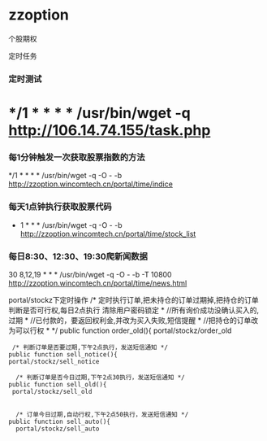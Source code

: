 # zzoption
个股期权


定时任务
### 定时测试
# */1 * * * * /usr/bin/wget -q http://106.14.74.155/task.php
### 每1分钟触发一次获取股票指数的方法
*/1 * * * * /usr/bin/wget -q -O - -b http://zzoption.wincomtech.cn/portal/time/indice
### 每天1点钟执行获取股票代码
* 1 * * * /usr/bin/wget -q -O - -b http://zzoption.wincomtech.cn/portal/time/stock_list
### 每日8:30、12:30、19:30爬新闻数据
30 8,12,19 * * * /usr/bin/wget -q -O - -b -T 10800 http://zzoption.wincomtech.cn/portal/time/news.html

portal/stockz下定时操作
/* 定时执行订单,把未持仓的订单过期掉,把持仓的订单判断是否可行权,每日2点执行
		清除用户密码锁定
     * //所有询价成功没确认买入的,过期 
     *  //已付款的，要返回权利金,并改为买入失败,短信提醒
     *  //把持仓的订单改为可以行权
     *  */ 
    public function order_old(){
    portal/stockz/order_old
    
    
     /* 判断订单是否要过期,下午2点执行，发送短信通知 */
    public function sell_notice(){
    portal/stockz/sell_notice
    
      /* 判断订单是否今日过期,下午2点30执行，发送短信通知 */
    public function sell_old(){
     portal/stockz/sell_old
     
     
      /* 订单今日过期,自动行权,下午2点50执行，发送短信通知 */
    public function sell_auto(){
      portal/stockz/sell_auto
      